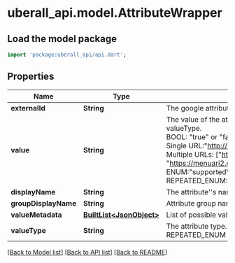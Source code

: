 # uberall_api.model.AttributeWrapper

## Load the model package
```dart
import 'package:uberall_api/api.dart';
```

## Properties
Name | Type | Description | Notes
------------ | ------------- | ------------- | -------------
**externalId** | **String** | The google attribute id | [optional] 
**value** | **String** | The value of the attribute. The value depends on the valueType.<br> BOOL: \"true\" or \"false\"<br> Single URL:\"http://uberall.com\" <br> Multiple URLs: [\"http://uberall.com\", \"https://menuari2.com\"] <br> ENUM:\"supportedValue1\" or \"supportedValue2\"<br> REPEATED_ENUM:\"supportedValue1,supportedValue2\" | [optional] 
**displayName** | **String** | The attribute''s name in the required language. | [optional] 
**groupDisplayName** | **String** | Attribute group name | [optional] 
**valueMetadata** | [**BuiltList&lt;JsonObject&gt;**](JsonObject.md) | List of possible values. | [optional] 
**valueType** | **String** | The attribute type. e.g. BOOL, URL, ENUM, REPEATED_ENUM | [optional] 

[[Back to Model list]](../README.md#documentation-for-models) [[Back to API list]](../README.md#documentation-for-api-endpoints) [[Back to README]](../README.md)


